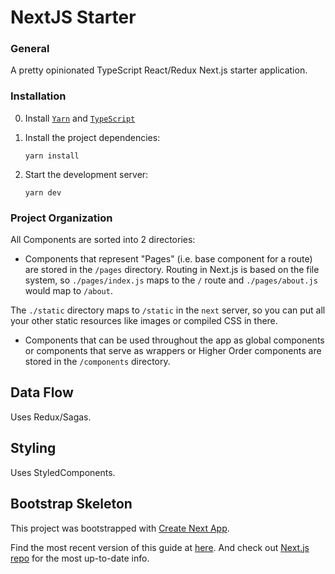 # NextJS Starter

### General
A pretty opinionated TypeScript React/Redux Next.js starter application.


### Installation
0. Install [`Yarn`](https://yarnpkg.com/en/) and [`TypeScript`](https://www.typescriptlang.org)
1. Install the project dependencies:

    `yarn install`
    
2. Start the development server:
    
    `yarn dev`

### Project Organization

All Components are sorted into 2 directories:

- Components that represent "Pages" (i.e. base component for a route) are stored in the `/pages` directory. Routing in Next.js is based on the file system, so `./pages/index.js` maps to the `/` route and `./pages/about.js` would map to `/about`.

The `./static` directory maps to `/static` in the `next` server, so you can put all your
other static resources like images or compiled CSS in there.

- Components that can be used throughout the app as global components or components that serve as wrappers or Higher Order components are stored in the `/components` directory.


## Data Flow
Uses Redux/Sagas.

## Styling
Uses StyledComponents.

## Bootstrap Skeleton
This project was bootstrapped with [Create Next App](https://github.com/segmentio/create-next-app).

Find the most recent version of this guide at [here](https://github.com/segmentio/create-next-app/blob/master/lib/templates/default/README.md). And check out [Next.js repo](https://github.com/zeit/next.js) for the most up-to-date info.
